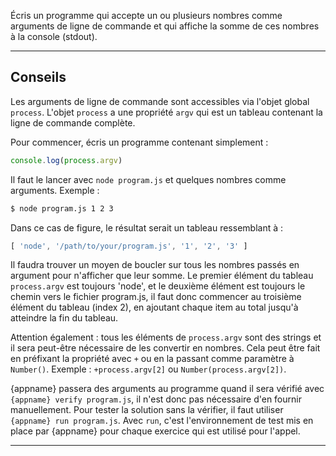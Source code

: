 Écris un programme qui accepte un ou plusieurs nombres comme arguments de ligne de commande et qui affiche la somme de ces nombres à la console (stdout).

----------------------------------------------------------------------
## Conseils

Les arguments de ligne de commande sont accessibles via l'objet global `process`. L'objet `process` a une propriété `argv` qui est un tableau contenant la ligne de commande complète.

Pour commencer, écris un programme contenant simplement :

```js
console.log(process.argv)
```

Il faut le lancer avec `node program.js` et quelques nombres comme arguments. Exemple :

```sh
$ node program.js 1 2 3
```

Dans ce cas de figure, le résultat serait un tableau ressemblant à :

```js
[ 'node', '/path/to/your/program.js', '1', '2', '3' ]
```

Il faudra trouver un moyen de boucler sur tous les nombres passés en argument pour n'afficher que leur somme. Le premier élément du tableau `process.argv` est toujours 'node', et le deuxième élément est toujours le chemin vers le fichier program.js, il faut donc commencer au troisième élément du tableau (index 2), en ajoutant chaque item au total jusqu'à atteindre la fin du tableau.

Attention également : tous les éléments de `process.argv` sont des strings et il sera peut-être nécessaire de les convertir en nombres. Cela peut être fait en préfixant la propriété avec `+` ou en la passant comme paramètre à `Number()`. Exemple : `+process.argv[2]` ou `Number(process.argv[2])`.

{appname} passera des arguments au programme quand il sera vérifié avec `{appname} verify program.js`, il n'est donc pas nécessaire d'en fournir manuellement. Pour tester la solution sans la vérifier, il faut utiliser `{appname} run program.js`. Avec `run`, c'est l'environnement de test mis en place par {appname} pour chaque exercice qui est utilisé pour l'appel.

----------------------------------------------------------------------
